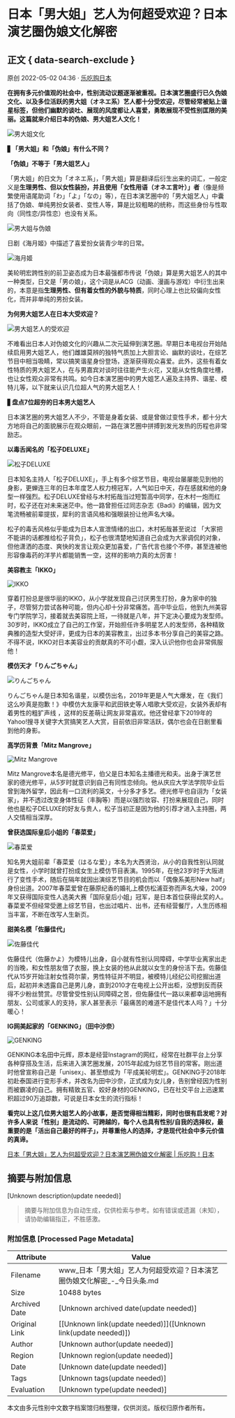 # 日本「男大姐」艺人为何超受欢迎？日本演艺圈伪娘文化解密

## 正文 { data-search-exclude }


原创 2022-05-02 04:36 · [乐吃购日本](https://www.letsgojp.cn/archives/503461/)

**在拥有多元价值观的社会中，性别流动议题逐渐被重视。日本演艺圈盛行已久伪娘文化、以及多位活跃的男大姐（オネエ系）艺人都十分受欢迎，尽管经常被贴上谐星标签，但他们幽默的谈吐、展现的风度都让人喜爱，勇敢展现不受性别匡限的美丽。这篇就来介绍日本的伪娘、男大姐艺人文化！**

![男大姐文化](https://p3-sign.toutiaoimg.com/tos-cn-i-qvj2lq49k0/69457fefc1454179825bed0c0af51595~tplv-tt-origin-web:gif.jpeg?_iz=58558&from=article.pc_detail&lk3s=953192f4&x-expires=1737461393&x-signature=MjQCRbE8AurzT4PKTYChF5VJuFs%3D)

▋**「男大姐」和「伪娘」有什么不同？**

**「伪娘」不等于「男大姐艺人」**

「男大姐」的日文为「オネエ系」，「男大姐」算是翻译后衍生出来的词汇，一般定义是**生理男性、但以女性装扮，并且使用「女性用语（オネエ言叶）」者**（像是频繁使用语尾助词「わ」「よ」「なの」等），在日本演艺圈中的「男大姐艺人」中囊括了伪娘、单纯男扮女装者、变性人等，算是比较粗略的统称，而这些身份与性取向（同性恋/异性恋）也没有关系。

![男大姐与伪娘](https://p3-sign.toutiaoimg.com/tos-cn-i-qvj2lq49k0/9430e645746948b7a3150cacd32a902c~tplv-tt-origin-web:gif.jpeg?_iz=58558&from=article.pc_detail&lk3s=953192f4&x-expires=1737461393&x-signature=d7zYQnv%2BEuSUiUczvdB7unWhXgo%3D)

日剧《海月姬》中描述了喜爱扮女装青少年的日常。

![海月姬](https://p3-sign.toutiaoimg.com/tos-cn-i-qvj2lq49k0/d2f661245da44481895aa8b85a029c39~tplv-tt-origin-web:gif.jpeg?_iz=58558&from=article.pc_detail&lk3s=953192f4&x-expires=1737461393&x-signature=Gc8YRHdGTNRKNhoivOjniaw1Qr4%3D)

美轮明宏跨性别的前卫姿态成为日本最强都市传说「伪娘」算是男大姐艺人的其中一种类型，日文是「男の娘」，这个词是从ACG（动画、漫画与游戏）中衍生出来的，本意是指**生理男性、但有着女性的外貌与特质**，同时心理上也比较偏向女性化，而并非单纯的男扮女装。

**为何男大姐艺人在日本大受欢迎？**

![男大姐艺人的受欢迎](https://p3-sign.toutiaoimg.com/tos-cn-i-qvj2lq49k0/a75917058b004c8cad0cb63d4da1a4d0~tplv-tt-origin-web:gif.jpeg?_iz=58558&from=article.pc_detail&lk3s=953192f4&x-expires=1737461393&x-signature=YXNqBLZgIsR%2FYudocFWFX%2FQ88ko%3D)

不难看出日本人对伪娘文化的兴趣从二次元延伸到演艺圈。早期日本电视台开始陆续启用男大姐艺人，他们雌雄莫辨的独特气质加上大胆言论、幽默的谈吐，在综艺节目中相当吸睛，常以搞笑谐星身份登场，逐渐获得观众喜爱。此外，这些有着女性特质的男大姐艺人，在与男嘉宾对谈时往往能产生火花，又能从女性角度吐槽，也让女性观众非常有共鸣。如今日本演艺圈中的男大姐艺人遍及主持界、谐星、模特儿等，以下就来认识几位超人气的男大姐艺人！

▋**盘点7位超夯的日本男大姐艺人**

日本演艺圈的男大姐艺人不少，不管是身着女装、或是曾做过变性手术，都十分大方地将自己的面貌展示在观众眼前，一路在演艺圈中拼搏到发光发热的历程也非常励志。

**以毒舌闻名的「松子DELUXE」**

![松子DELUXE](https://p9-sign.toutiaoimg.com/tos-cn-i-qvj2lq49k0/127213a1b1a941fca4dbdfa3252d1df9~tplv-tt-origin-web:gif.jpeg?_iz=58558&from=article.pc_detail&lk3s=953192f4&x-expires=1737461393&x-signature=gMqwqZJv%2BuQXWLxEE8I9CoRZyfw%3D)

日本知名主持人「松子DELUXE」，手上有多个综艺节目，电视台屡屡能见到他的身影，更蝉连三年的日本年度艺人权力榜冠军，人气如日中天，存在感就和他的身型一样强烈。松子DELUXE曾经与木村拓哉当过短暂高中同学，在木村一炮而红时，松子还在对未来迷茫中。他一路曾担任过同志杂志《Badi》的编辑，因为文笔流畅被前辈提拔，犀利的言语风格和强眼装扮让他声名大噪。

松子的毒舌风格似乎能成为日本人宣泄情绪的出口，木村拓哉甚至说过 「大家把不能讲的话都推给松子背负」，松子也很清楚地知道自己会成为大家调侃的对象，但他潇洒的态度、爽快的发言让观众更加喜爱，广告代言也接个不停，甚至连被他形容像毒药的洋芋片都能销售一空，这样的影响力真的太厉害！

**美容教主「IKKO」**

![IKKO](https://p3-sign.toutiaoimg.com/tos-cn-i-qvj2lq49k0/fd65347863ee44bd9f57d6dcb3fd6fa4~tplv-tt-origin-web:gif.jpeg?_iz=58558&from=article.pc_detail&lk3s=953192f4&x-expires=1737461393&x-signature=iSjX3gH5SPkMOuz9d%2FIFdWFK13U%3D)

穿着打扮总是很华丽的IKKO，从小学就发现自己讨厌男生打扮，身为家中的独子，尽管努力尝试各种可能，但内心却十分非常痛苦。高中毕业后，他到九州美容专门学院学习，接着就去美容院上班，一待就是八年，并下定决心要成为发型师。30岁时，IKKO成立了自己的工作室，开始担任许多明星艺人的发型师，各种精致典雅的造型大受好评，更成为日本的美容教主，出过多本书分享自己的美容之路。不得不说，IKKO对日本美容业的贡献真的不可小觑，深入认识他你也会非常佩服他！

**模仿天才「りんごちゃん」**

![りんごちゃん](https://p3-sign.toutiaoimg.com/tos-cn-i-qvj2lq49k0/572bd54a86e644628da2e232513f839d~tplv-tt-origin-web:gif.jpeg?_iz=58558&from=article.pc_detail&lk3s=953192f4&x-expires=1737461393&x-signature=Fto5Y1GqPTRjtxnbBNmGuFETii8%3D)

りんごちゃん是日本知名谐星，以模仿出名，2019年更是人气大爆发，在《我们这么吵真是抱歉！》中模仿大友康平和武田铁史等人唱歌大受欢迎，女装外表却有着男性的粗犷声线 ，这样的反差萌让网友非常喜欢。他还曾经拿下2019年的Yahoo!搜寻关键字大赏搞笑艺人大赏，目前依旧非常活跃，偶尔也会在日剧里看到他的身影。

**高学历背景「Mitz Mangrove」**

![Mitz Mangrove](https://p3-sign.toutiaoimg.com/tos-cn-i-qvj2lq49k0/bb431c8cf81d4fb7aed18440b0c3a5ec~tplv-tt-origin-web:gif.jpeg?_iz=58558&from=article.pc_detail&lk3s=953192f4&x-expires=1737461393&x-signature=9O%2BK1MhEFEXmukZeE4Dm3aKtRQM%3D)

Mitz Mangrove本名是德光修平，伯父是日本知名主播德光和夫。出身于演艺世家的德光修平，从5岁时就意识到自己有同性恋倾向。他从庆应大学法学院毕业后曾到海外留学，因此有一口流利的英文，十分多才多艺。德光修平也自诩为「女装家」，并不透过改变身体性征（丰胸等）而是以强烈妆容、打扮来展现自己，同时他也是松子DELUXE的好友与贵人，松子当初正是因为他的引荐才进入主持圈，两人交情相当深厚。

**曾获选国际皇后小姐的「春菜爱」**

![春菜爱](https://p3-sign.toutiaoimg.com/tos-cn-i-qvj2lq49k0/f3d4811b46e5422bba2d5afab3cb7650~tplv-tt-origin-web:gif.jpeg?_iz=58558&from=article.pc_detail&lk3s=953192f4&x-expires=1737461393&x-signature=XV0R7p7LkYXw%2FdNWHU4YRMa9gGY%3D)

知名男大姐前辈「春菜爱（はるな爱）」本名为大西贤治，从小的自我性别认同就是女性，小学时就曾打扮成女生上模仿节目表演。1995年，在他23岁时于大阪进行了变性手术，随后在隔年就因出演综艺节目的机会而以「偶像系美形New half」身份出道。2007年春菜爱曾在藤原纪香的婚礼上模仿松浦亚弥而声名大噪，2009年又获得国际变性人选美大赛「国际皇后小姐」冠军，是日本首位获得此奖的人。春菜爱不但经常受邀上综艺节目，也出过唱片、出书，还有经营餐厅，人生历练相当丰富，不断在改写人生新页。

**甜美名模「佐藤佳代」**

![佐藤佳代](https://p3-sign.toutiaoimg.com/tos-cn-i-qvj2lq49k0/f789145e3a46401483937b23257e102d~tplv-tt-origin-web:gif.jpeg?_iz=58558&from=article.pc_detail&lk3s=953192f4&x-expires=1737461393&x-signature=4f5K5LKAkE1FBTrfLR7tdIA6lBQ%3D)

佐藤佳代（佐藤かよ）为模特儿出身，自小就有性别认同障碍，中学毕业离家出走的当晚，和女性朋友借了衣服，换上女装的他从此就以女生的身份活下去。佐藤佳代从15岁开始注射女性荷尔蒙，男性特征并不明显，被模特儿经纪公司挖掘出道后，起初并未透露自己是男儿身，直到2010才在电视上公开出柜，没想到反而获得不少粉丝赞赏。尽管曾受性别认同障碍之苦，但佐藤佳代一路以来都幸运地拥有朋友、公司或家人的支持，家人甚至表示「最痛苦的难道不是佳代本人吗？」十分暖心！

**IG网美起家的「GENKING」（田中沙奈）**

![GENKING](https://p3-sign.toutiaoimg.com/tos-cn-i-qvj2lq49k0/2c768e9882214780a36e9dd64c0de43c~tplv-tt-origin-web:gif.jpeg?_iz=58558&from=article.pc_detail&lk3s=953192f4&x-expires=1737461393&x-signature=DfBHC7Q3ROx6SGnqmv%2Bysz6MxHA%3D)

GENKING本名田中元辉，原本是经营Instagram的网红，经常在社群平台上分享各种穿搭及生活，后来进入演艺圈发展，2015年起成为综艺节目的常客。刚出道时他曾宣称自己是「unisex」、甚至想成为「平成美轮明宏」。GENKING于2018年初赴泰国进行变形手术，并改名为田中沙奈，正式成为女儿身，告别曾经因为性别而被霸凌的自己。拥有精致五官、姣好身材的GENKING，已在社交平台上迅速累积超过90万追踪数，可说是日本女生的流行指标！

**看完以上这几位男大姐艺人的小故事，是否觉得相当精彩，同时也很有启发呢？对许多人来说「性别」是流动的、可跨越的，每个人也具有性别/自我的选择权，最重要的是「活出自己最好的样子」，并尊重他人的选择，才是现代社会中多元价值的真谛。**

[日本「男大姐」艺人为何超受欢迎？日本演艺圈伪娘文化解密 | 乐吃购！日本](https://www.letsgojp.cn/archives/503461/)
<!-- tcd_original_link https://www.toutiao.com/article/7086113863485162017/ -->


## 摘要与附加信息

<!-- tcd_abstract -->
[Unknown description(update needed)]
<!-- tcd_abstract_end -->

> 摘要与附加信息为自动生成，仅供检索与参考。如有错误或遗漏（未知），请协助编辑指正，不胜感激。

### 附加信息 [Processed Page Metadata]

| Attribute       | Value                                  |
|-----------------|----------------------------------------|
| Filename        | www_日本「男大姐」艺人为何超受欢迎？日本演艺圈伪娘文化解密_-_今日头条.md                             |
| Size            | 10488 bytes                           |
| Archived Date   | [Unknown archived date(update needed)]                             |
| Original Link   | [[Unknown link(update needed)]]([Unknown link(update needed)])                       |
| Author          | [Unknown author(update needed)]                               |
| Region          | [Unknown region(update needed)]                               |
| Date            | [Unknown date(update needed)]                                 |
| Tags            | [Unknown tags(update needed)]                                 |
| Evaluation            | [Unknown type(update needed)]                                 |
<!-- tcd_table_end -->

本文由多元性别中文数字档案馆归档整理，仅供浏览。版权归原作者所有。
